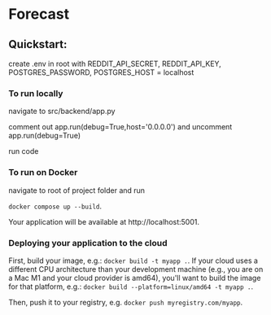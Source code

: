 # Forecast

## Quickstart:
create .env in root with REDDIT_API_SECRET, REDDIT_API_KEY, POSTGRES_PASSWORD, POSTGRES_HOST = localhost

### To run locally

navigate to src/backend/app.py

comment out app.run(debug=True,host='0.0.0.0') and uncomment app.run(debug=True)

run code

### To run on Docker
navigate to root of project folder and run

`docker compose up --build`.

Your application will be available at http://localhost:5001.

### Deploying your application to the cloud

First, build your image, e.g.: `docker build -t myapp .`.
If your cloud uses a different CPU architecture than your development
machine (e.g., you are on a Mac M1 and your cloud provider is amd64),
you'll want to build the image for that platform, e.g.:
`docker build --platform=linux/amd64 -t myapp .`.

Then, push it to your registry, e.g. `docker push myregistry.com/myapp`.